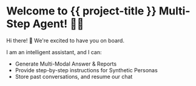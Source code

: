 # Welcome to {{ project-title }} Multi-Step Agent! 🚀🤖

Hi there! 👋 We're excited to have you on board.

I am an intelligent assistant, and I can:

- Generate Multi-Modal Answer & Reports
- Provide step-by-step instructions for Synthetic Personas
- Store past conversations, and resume our chat
